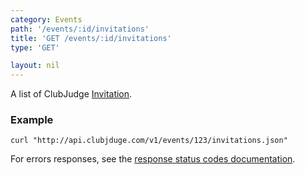 ```yaml
---
category: Events
path: '/events/:id/invitations'
title: 'GET /events/:id/invitations'
type: 'GET'

layout: nil
---
```


A list of ClubJudge [Invitation](#invitation-model).

### Example

```
curl "http://api.clubjduge.com/v1/events/123/invitations.json"
```

For errors responses, see the [response status codes documentation](#response-status-codes).
